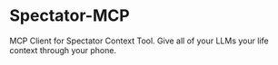 # Spectator-MCP
MCP Client for Spectator Context Tool. Give all of your LLMs your life context through your phone.

